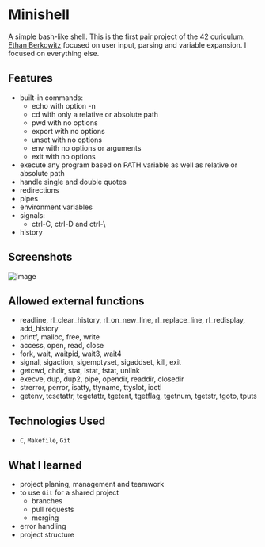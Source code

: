 # Minishell

A simple bash-like shell. This is the first pair project of the 42 curiculum. [Ethan Berkowitz](https://github.com/ethan-berkowitz) focused on user input, parsing and variable expansion. I focused on everything else.

## Features

- built-in commands:
  - echo with option -n   
  - cd with only a relative or absolute path
  - pwd with no options
  - export with no options
  - unset with no options
  - env with no options or arguments
  - exit with no options
- execute any program based on PATH variable as well as relative or absolute path
- handle single and double quotes
- redirections
- pipes
- environment variables
- signals:
  - ctrl-C, ctrl-D and ctrl-\
- history

## Screenshots

![image](https://github.com/user-attachments/assets/7be6e04a-f44c-4670-9b89-2ed0441e7f54)   

## Allowed external functions

- readline, rl_clear_history, rl_on_new_line, rl_replace_line, rl_redisplay, add_history   
- printf, malloc, free, write   
- access, open, read, close   
- fork, wait, waitpid, wait3, wait4   
- signal, sigaction, sigemptyset, sigaddset, kill, exit   
- getcwd, chdir, stat, lstat, fstat, unlink   
- execve, dup, dup2, pipe, opendir, readdir, closedir   
- strerror, perror, isatty, ttyname, ttyslot, ioctl   
- getenv, tcsetattr, tcgetattr, tgetent, tgetflag, tgetnum, tgetstr, tgoto, tputs

## Technologies Used

- `C`, `Makefile`, `Git`

## What I learned

- project planing, management and teamwork
- to use `Git` for a shared project   
  - branches
  - pull requests
  - merging
- error handling
- project structure

